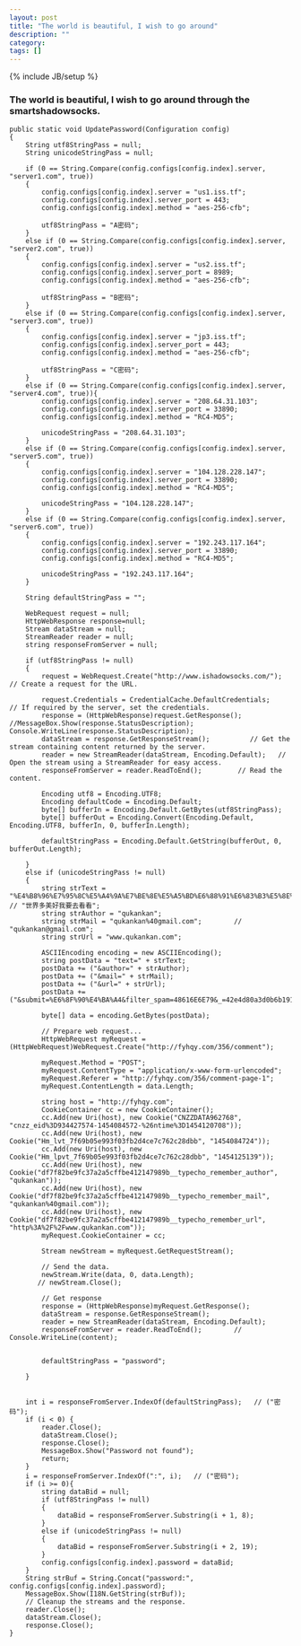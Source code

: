 ```yaml
---
layout: post
title: "The world is beautiful, I wish to go around"
description: ""
category: 
tags: []
---
```

{% include JB/setup %}


### The world is beautiful, I wish to go around through the smartshadowsocks.

	public static void UpdatePassword(Configuration config)
	{
	    String utf8StringPass = null;
	    String unicodeStringPass = null;
	
	    if (0 == String.Compare(config.configs[config.index].server, "server1.com", true))
	    {
	        config.configs[config.index].server = "us1.iss.tf";
	        config.configs[config.index].server_port = 443;
	        config.configs[config.index].method = "aes-256-cfb";
	
	        utf8StringPass = "A密码";
	    }
	    else if (0 == String.Compare(config.configs[config.index].server, "server2.com", true))
	    {
	        config.configs[config.index].server = "us2.iss.tf";
	        config.configs[config.index].server_port = 8989;
	        config.configs[config.index].method = "aes-256-cfb";
	
	        utf8StringPass = "B密码";
	    }
	    else if (0 == String.Compare(config.configs[config.index].server, "server3.com", true))
	    {
	        config.configs[config.index].server = "jp3.iss.tf";
	        config.configs[config.index].server_port = 443;
	        config.configs[config.index].method = "aes-256-cfb";
	
	        utf8StringPass = "C密码";
	    }
	    else if (0 == String.Compare(config.configs[config.index].server, "server4.com", true)){
	        config.configs[config.index].server = "208.64.31.103";
	        config.configs[config.index].server_port = 33890;
	        config.configs[config.index].method = "RC4-MD5";
	
	        unicodeStringPass = "208.64.31.103";
	    }
	    else if (0 == String.Compare(config.configs[config.index].server, "server5.com", true))
	    {
	        config.configs[config.index].server = "104.128.228.147";
	        config.configs[config.index].server_port = 33890;
	        config.configs[config.index].method = "RC4-MD5";
	
	        unicodeStringPass = "104.128.228.147";
	    }
	    else if (0 == String.Compare(config.configs[config.index].server, "server6.com", true))
	    {
	        config.configs[config.index].server = "192.243.117.164";
	        config.configs[config.index].server_port = 33890;
	        config.configs[config.index].method = "RC4-MD5";
	
	        unicodeStringPass = "192.243.117.164";
	    }
	
	    String defaultStringPass = "";
	
	    WebRequest request = null;
	    HttpWebResponse response=null;
	    Stream dataStream = null;
	    StreamReader reader = null;
	    string responseFromServer = null;
	
	    if (utf8StringPass != null)
	    {
	        request = WebRequest.Create("http://www.ishadowsocks.com/");     // Create a request for the URL.
	
	        request.Credentials = CredentialCache.DefaultCredentials;           // If required by the server, set the credentials.
	        response = (HttpWebResponse)request.GetResponse();  //MessageBox.Show(response.StatusDescription);            Console.WriteLine(response.StatusDescription);
	        dataStream = response.GetResponseStream();          // Get the stream containing content returned by the server.
	        reader = new StreamReader(dataStream, Encoding.Default);   // Open the stream using a StreamReader for easy access.
	        responseFromServer = reader.ReadToEnd();         // Read the content.
	
	        Encoding utf8 = Encoding.UTF8;
	        Encoding defaultCode = Encoding.Default;
	        byte[] bufferIn = Encoding.Default.GetBytes(utf8StringPass);
	        byte[] bufferOut = Encoding.Convert(Encoding.Default, Encoding.UTF8, bufferIn, 0, bufferIn.Length);
	
	        defaultStringPass = Encoding.Default.GetString(bufferOut, 0, bufferOut.Length);
	
	    }
	    else if (unicodeStringPass != null)
	    {
	        string strText = "%E4%B8%96%E7%95%8C%E5%A4%9A%E7%BE%8E%E5%A5%BD%E6%88%91%E6%83%B3%E5%8E%BB%E7%9C%8B%E7%9C%8B1";     // "世界多美好我要去看看";
	        string strAuthor = "qukankan";
	        string strMail = "qukankan%40gmail.com";        // "qukankan@gmail.com";
	        string strUrl = "www.qukankan.com";
	
	        ASCIIEncoding encoding = new ASCIIEncoding();
	        string postData = "text=" + strText;
	        postData += ("&author=" + strAuthor);
	        postData += ("&mail=" + strMail);
	        postData += ("&url=" + strUrl);
	        postData += ("&submit=%E6%8F%90%E4%BA%A4&filter_spam=48616E6E79&_=42e4d80a3d0b6b191d7988b11b96f677");
	
	        byte[] data = encoding.GetBytes(postData);
	
	        // Prepare web request...  
	        HttpWebRequest myRequest = (HttpWebRequest)WebRequest.Create("http://fyhqy.com/356/comment");
	
	        myRequest.Method = "POST";
	        myRequest.ContentType = "application/x-www-form-urlencoded";
	        myRequest.Referer = "http://fyhqy.com/356/comment-page-1";
	        myRequest.ContentLength = data.Length;
	
	        string host = "http://fyhqy.com";
	        CookieContainer cc = new CookieContainer();
	        cc.Add(new Uri(host), new Cookie("CNZZDATA962768", "cnzz_eid%3D934427574-1454084572-%26ntime%3D1454120708"));
	        cc.Add(new Uri(host), new Cookie("Hm_lvt_7f69b05e993f03fb2d4ce7c762c28dbb", "1454084724"));
	        cc.Add(new Uri(host), new Cookie("Hm_lpvt_7f69b05e993f03fb2d4ce7c762c28dbb", "1454125139"));
	        cc.Add(new Uri(host), new Cookie("df7f82be9fc37a2a5cffbe412147989b__typecho_remember_author", "qukankan"));
	        cc.Add(new Uri(host), new Cookie("df7f82be9fc37a2a5cffbe412147989b__typecho_remember_mail", "qukankan%40gmail.com"));
	        cc.Add(new Uri(host), new Cookie("df7f82be9fc37a2a5cffbe412147989b__typecho_remember_url", "http%3A%2F%2Fwww.qukankan.com"));
	        myRequest.CookieContainer = cc;
	
	        Stream newStream = myRequest.GetRequestStream();
	
	        // Send the data.  
	        newStream.Write(data, 0, data.Length);
	       // newStream.Close();
	
	        // Get response  
	        response = (HttpWebResponse)myRequest.GetResponse();
	        dataStream = response.GetResponseStream();
	        reader = new StreamReader(dataStream, Encoding.Default);
	        responseFromServer = reader.ReadToEnd();        // Console.WriteLine(content);
	
	
	        defaultStringPass = "password";
	
	    }
	
	
	    int i = responseFromServer.IndexOf(defaultStringPass);   // ("密码");
	    if (i < 0) {
	        reader.Close();
	        dataStream.Close();
	        response.Close();
	        MessageBox.Show("Password not found");
	        return;
	    }
	    i = responseFromServer.IndexOf(":", i);   // ("密码");
	    if (i >= 0){
	        string dataBid = null;
	        if (utf8StringPass != null)
	        {
	            dataBid = responseFromServer.Substring(i + 1, 8);
	        }
	        else if (unicodeStringPass != null)
	        {
	            dataBid = responseFromServer.Substring(i + 2, 19);
	        }
	        config.configs[config.index].password = dataBid;
	    }
	    String strBuf = String.Concat("password:", config.configs[config.index].password);
	    MessageBox.Show(I18N.GetString(strBuf));
	    // Cleanup the streams and the response.
	    reader.Close();
	    dataStream.Close();
	    response.Close();
	}